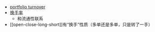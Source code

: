 - [portfolio turnover](https://www.investopedia.com/terms/t/turnover.asp#toc-what-is-portfolio-turnover)
- [换手率](https://wiki.mbalib.com/wiki/%E6%8D%A2%E6%89%8B%E7%8E%87)
  - 和流通性联系
- [[open-close-long-short]]有“换手”性质（多单还是多单，只是转了一手）